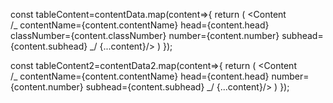const tableContent=contentData.map(content=>{
return (
<Content  
 /_ contentName={content.contentName}
head={content.head}
classNumber={content.classNumber}
number={content.number}
subhead={content.subhead} _/
{...content}/>
)
});

const tableContent2=contentData2.map(content=>{
return (
<Content  
 /_ contentName={content.contentName}
head={content.head}
number={content.number}
subhead={content.subhead} _/
{...content}/>
)
});
